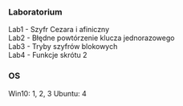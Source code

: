 ### Laboratorium
Lab1 - Szyfr Cezara i afiniczny   
Lab2 - Błędne powtórzenie klucza jednorazowego   
Lab3 - Tryby szyfrów blokowych   
Lab4 - Funkcje skrótu 2   
### OS
Win10: 1, 2, 3
Ubuntu: 4
